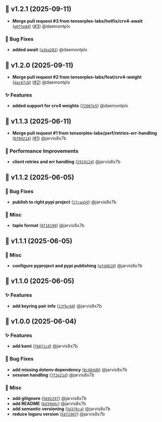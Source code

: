 ## 🚀 v1.2.1 (2025-09-11)


- **Merge pull request #3 from tensorplex-labs/hotfix/crv4-await** ([`e075e8d`](kami-client/commit/e075e8df5b98ad50a6497a312d90ac501f6f0158)) ([#3](kami-client/issues/3)) @daemontplx

### 🐛 Bug Fixes

- **added await** ([`a1ba281`](kami-client/commit/a1ba28106f814c675d230be5d2bada1ef3a4436e)) @daemontplx

## 🚀 v1.2.0 (2025-09-11)


- **Merge pull request #2 from tensorplex-labs/feat/crv4-weight** ([`dac67cb`](kami-client/commit/dac67cb1c1e6061eca9edb245533580e76870234)) ([#2](kami-client/issues/2)) @daemontplx

### ✨ Features

- **added support for crv4 weights** ([`72907e5`](kami-client/commit/72907e5818da57e0f39bfbdbfbe9a9fd4f5cbc13)) @daemontplx

## 🚀 v1.1.3 (2025-06-11)


- **Merge pull request #1 from tensorplex-labs/perf/retries-err-handling** ([`6f09214`](kami-client/commit/6f0921471484d22c1730363108e7ef039ebac52b)) ([#1](kami-client/issues/1)) @jarvis8x7b

### 🥷 Performance Improvements

- **client retries and err handling** ([`291912d`](kami-client/commit/291912d23ad58b29191e351e1a063b2ade25d2b6)) @jarvis8x7b

## 🚀 v1.1.2 (2025-06-05)


### 🐛 Bug Fixes

- **publish to right pypi project** ([`17caa5d`](kami-client/commit/17caa5df53365d6cfb2942d43796899cee57358c)) @jarvis8x7b

### 🔧 Misc

- **taplo format** ([`9f18199`](kami-client/commit/9f1819968e078e0b467a5ba0f41cc3b986796e91)) @jarvis8x7b

## 🚀 v1.1.1 (2025-06-05)


### 🔧 Misc

- **configure pyproject and pypi publishing** ([`afdd610`](kami-client/commit/afdd610e958d36ff9c0d978be9e6e354d24ca245)) @jarvis8x7b

## 🚀 v1.1.0 (2025-06-05)


### ✨ Features

- **add keyring pair info** ([`13fbc60`](kami-client/commit/13fbc6042d122e7985163b7420ae9237847a3d9f)) @jarvis8x7b

## 🚀 v1.0.0 (2025-06-04)


### ✨ Features

- **add kami** ([`f6071cd`](kami-client/commit/f6071cdc889706272f3eb5b3a2270e27f0f6e07e)) @jarvis8x7b

### 🐛 Bug Fixes

- **add missing dotenv dependency** ([`8c68dd6`](kami-client/commit/8c68dd6142e5f99aaee80f430d8daaa94f1c6ee1)) @jarvis8x7b
- **session handling** ([`7f2e21d`](kami-client/commit/7f2e21d30bead33b8f68fa81ea30b539affdfc80)) @jarvis8x7b

### 🔧 Misc

- **add gitignore** ([`5692297`](kami-client/commit/5692297cad51f3d0a16c95654888b7a45d21abc9)) @jarvis8x7b
- **add README** ([`bd39ddc`](kami-client/commit/bd39ddc307780e63f639fc789295606433161baa)) @jarvis8x7b
- **add semantic versioning** ([`5d376ca`](kami-client/commit/5d376cadf0b9d262ca5302616f478833e5e0fc19)) @jarvis8x7b
- **reduce loguru version** ([`5bf2907`](kami-client/commit/5bf290701a6eb6e30b2acae1c37ea7d31db7e291)) @jarvis8x7b
